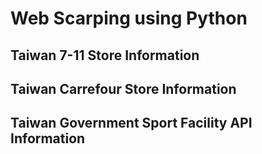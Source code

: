 # Web Scarping using Python

## Taiwan 7-11 Store Information

## Taiwan Carrefour Store Information

## Taiwan Government Sport Facility API Information
